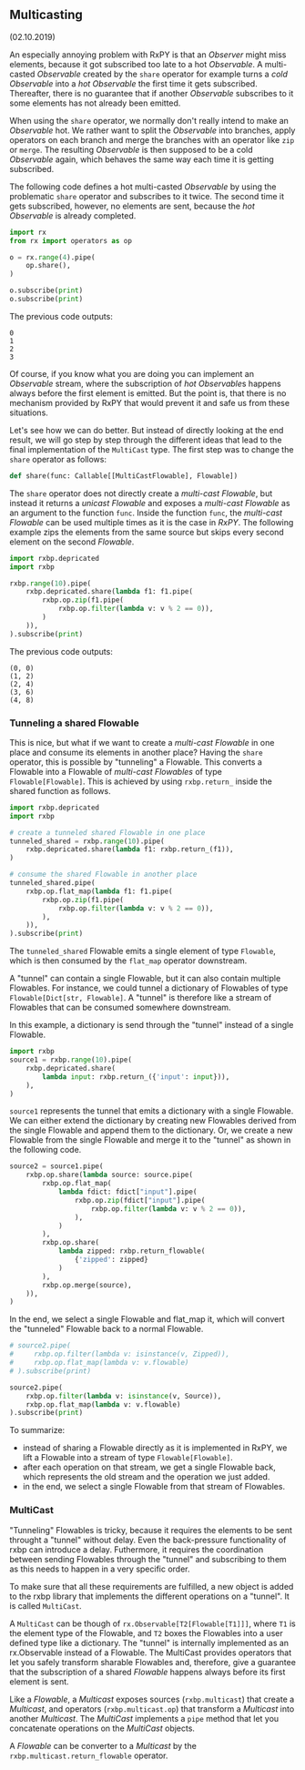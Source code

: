 Multicasting
------------
(02.10.2019)


An especially annoying problem with RxPY is that an *Observer* might miss 
elements, because it got subscribed too late to a hot *Observable*. A 
multi-casted *Observable* created by the `share` operator for example 
turns a *cold Observable* into a *hot Observable* the first time it gets 
subscribed. Thereafter, there is no guarantee that if another 
*Observable* subscribes to it some elements has not already been emitted.

When using the `share` operator, we normally don't really intend to make an 
*Observable* hot. We rather want to split the *Observable* into branches, 
apply operators on each branch and merge the branches with an operator like 
`zip` or `merge`. The resulting *Observable* is then supposed to be a cold
*Observable* again, which behaves the same way each time it is getting
subscribed.

The following code defines a hot multi-casted *Observable* by using the 
problematic `share` operator and subscribes to it twice. The second time it gets
subscribed, however, no elements are sent, because the *hot Observable*
is already completed.

``` python
import rx
from rx import operators as op

o = rx.range(4).pipe(
    op.share(),
)

o.subscribe(print)
o.subscribe(print)
```

The previous code outputs:

```
0
1
2
3
```

Of course, if you know what you are doing you can implement an
*Observable* stream, where the subscription of *hot Observable*s happens
always before the first element is emitted. But the point is, that
there is no mechanism provided by RxPY that would prevent it and safe
us from these situations.

Let's see how we can do better. But instead of directly looking at the
end result, we will go step by step through the different ideas that lead
to the final implementation of the `MultiCast` type. The first step
was to change the `share` operator as follows:

``` python
def share(func: Callable[[MultiCastFlowable], Flowable])
```

The `share` operator does not directly create a *multi-cast Flowable*, 
but instead it returns a *unicast Flowable* and
exposes a *multi-cast Flowable* as an argument to the function `func`. Inside
the function `func`, the *multi-cast Flowable* can be used multiple
times as it is the case in *RxPY*. The following
example zips the elements from the same source but skips every second
element on the second *Flowable*.
 
``` python
import rxbp.depricated
import rxbp

rxbp.range(10).pipe(
    rxbp.depricated.share(lambda f1: f1.pipe(
        rxbp.op.zip(f1.pipe(
            rxbp.op.filter(lambda v: v % 2 == 0)),
        )
    )),
).subscribe(print)
```
The previous code outputs:

```
(0, 0)
(1, 2)
(2, 4)
(3, 6)
(4, 8)
```

### Tunneling a shared Flowable

This is nice, but what if we want to create a *multi-cast Flowable* in one
place and consume its elements in another place?
Having the `share` operator, this is possible by "tunneling" a Flowable. 
This converts a Flowable into a Flowable of
*multi-cast Flowables* of type `Flowable[Flowable]`. This is 
achieved by using `rxbp.return_` inside the shared function as follows.
 
``` python
import rxbp.depricated
import rxbp

# create a tunneled shared Flowable in one place
tunneled_shared = rxbp.range(10).pipe(
    rxbp.depricated.share(lambda f1: rxbp.return_(f1)),
)

# consume the shared Flowable in another place
tunneled_shared.pipe(
    rxbp.op.flat_map(lambda f1: f1.pipe(
        rxbp.op.zip(f1.pipe(
            rxbp.op.filter(lambda v: v % 2 == 0)),
        ),
    )),
).subscribe(print)
```

The `tunneled_shared` Flowable emits a single element of type `Flowable`,
which is then consumed by the `flat_map` operator downstream.

A "tunnel" can contain a single Flowable, but it can also contain multiple 
Flowables. For instance, we could tunnel a dictionary of Flowables of type
`Flowable[Dict[str, Flowable]`. A "tunnel" is therefore like a stream of
Flowables that can be consumed somewhere downstream.

In this example, a dictionary is send through the "tunnel" instead of a
single Flowable.

``` python
import rxbp
source1 = rxbp.range(10).pipe(
    rxbp.depricated.share(
        lambda input: rxbp.return_({'input': input})),
    ),
)
```

`source1` represents the tunnel that emits a dictionary with a single
Flowable. We can either extend the dictionary by creating new Flowables 
derived from the single Flowable and append them to the dictionary. Or, we 
create a new Flowable from the single Flowable and merge it to the "tunnel" 
as shown in the following code.

``` python
source2 = source1.pipe(
    rxbp.op.share(lambda source: source.pipe(
        rxbp.op.flat_map(
            lambda fdict: fdict["input"].pipe(
                rxbp.op.zip(fdict["input"].pipe(
                    rxbp.op.filter(lambda v: v % 2 == 0)),
                ),
            )
        ),
        rxbp.op.share(
            lambda zipped: rxbp.return_flowable(
                {'zipped': zipped}
            )
        ),
        rxbp.op.merge(source),
    )),
)
```

In the end, we select a single Flowable and flat_map it, which will
convert the "tunneled" Flowable back to a normal Flowable.

``` python
# source2.pipe(
#     rxbp.op.filter(lambda v: isinstance(v, Zipped)),
#     rxbp.op.flat_map(lambda v: v.flowable)
# ).subscribe(print)

source2.pipe(
    rxbp.op.filter(lambda v: isinstance(v, Source)),
    rxbp.op.flat_map(lambda v: v.flowable)
).subscribe(print)
```

To summarize:

* instead of sharing a Flowable directly as it is 
implemented in RxPY, we lift a Flowable into a stream of type
 `Flowable[Flowable]`.
* after each operation on that stream, we get a single Flowable back,
which represents the old stream and the operation we just added.
* in the end, we select a single Flowable from that stream of Flowables.

### MultiCast

"Tunneling" Flowables is tricky, because it requires the elements to be sent
throught a "tunnel" without delay. Even the back-pressure functionality 
of rxbp can introduce a delay. Futhermore, it requires the coordination
between sending Flowables through the "tunnel" and subscribing to them as
this needs to happen in a very specific order.

To make sure that all these requirements are fulfilled, a new object is
added to the rxbp library that implements the different operations on
a "tunnel". It is called `MultiCast`.

A `MultiCast` can be though of `rx.Observable[T2[Flowable[T1]]]`,
where `T1` is the element type of the Flowable, and `T2` boxes the 
Flowables into a user defined type like a dictionary.
The "tunnel" is internally implemented as an rx.Observable instead of 
a Flowable. The MultiCast provides operators that let you
safely transform sharable Flowables and, therefore, give a guarantee
that the subscription of a shared *Flowable* happens always before 
its first element is sent.

Like a *Flowable*, a *Multicast* exposes sources (`rxbp.multicast`) 
that create a *Multicast*, and operators (`rxbp.multicast.op`) that 
transform a *Multicast* into another *Multicast*. The *MultiCast* 
implements a `pipe` method that let you concatenate operations on 
the *MultiCast* objects.

A *Flowable* can 
be converter to a *Multicast* by the `rxbp.multicast.return_flowable` 
operator.